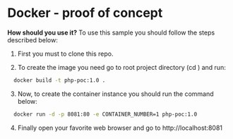 # Docker - proof of concept
**How should you use it?**
To use this sample you should follow the steps described below:

1. First you must to clone this repo.

2. To create the image you need go to root project directory (cd <cloned docker-php-poc path>) and run: 
```sh 
  docker build -t php-poc:1.0 .
```

3. Now, to create the container instance you should run the command below:
```sh 
  docker run -d -p 8081:80 -e CONTAINER_NUMBER=1 php-poc:1.0
```

4. Finally open your favorite web browser and go to http://localhost:8081
